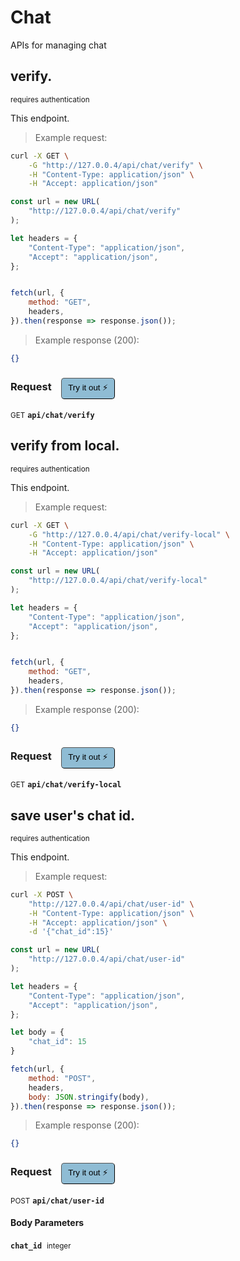 # Chat

APIs for managing  chat

## verify.

<small class="badge badge-darkred">requires authentication</small>

This endpoint.

> Example request:

```bash
curl -X GET \
    -G "http://127.0.0.4/api/chat/verify" \
    -H "Content-Type: application/json" \
    -H "Accept: application/json"
```

```javascript
const url = new URL(
    "http://127.0.0.4/api/chat/verify"
);

let headers = {
    "Content-Type": "application/json",
    "Accept": "application/json",
};


fetch(url, {
    method: "GET",
    headers,
}).then(response => response.json());
```


> Example response (200):

```json
{}
```
<div id="execution-results-GETapi-chat-verify" hidden>
    <blockquote>Received response<span id="execution-response-status-GETapi-chat-verify"></span>:</blockquote>
    <pre class="json"><code id="execution-response-content-GETapi-chat-verify"></code></pre>
</div>
<div id="execution-error-GETapi-chat-verify" hidden>
    <blockquote>Request failed with error:</blockquote>
    <pre><code id="execution-error-message-GETapi-chat-verify"></code></pre>
</div>
<form id="form-GETapi-chat-verify" data-method="GET" data-path="api/chat/verify" data-authed="1" data-hasfiles="0" data-headers='{"Content-Type":"application\/json","Accept":"application\/json"}' onsubmit="event.preventDefault(); executeTryOut('GETapi-chat-verify', this);">
<h3>
    Request&nbsp;&nbsp;&nbsp;
        <button type="button" style="background-color: #8fbcd4; padding: 5px 10px; border-radius: 5px; border-width: thin;" id="btn-tryout-GETapi-chat-verify" onclick="tryItOut('GETapi-chat-verify');">Try it out ⚡</button>
    <button type="button" style="background-color: #c97a7e; padding: 5px 10px; border-radius: 5px; border-width: thin;" id="btn-canceltryout-GETapi-chat-verify" onclick="cancelTryOut('GETapi-chat-verify');" hidden>Cancel</button>&nbsp;&nbsp;
    <button type="submit" style="background-color: #6ac174; padding: 5px 10px; border-radius: 5px; border-width: thin;" id="btn-executetryout-GETapi-chat-verify" hidden>Send Request 💥</button>
    </h3>
<p>
<small class="badge badge-green">GET</small>
 <b><code>api/chat/verify</code></b>
</p>
<p>
<label id="auth-GETapi-chat-verify" hidden>Authorization header: <b><code>Bearer </code></b><input type="text" name="Authorization" data-prefix="Bearer " data-endpoint="GETapi-chat-verify" data-component="header"></label>
</p>
</form>


## verify from local.

<small class="badge badge-darkred">requires authentication</small>

This endpoint.

> Example request:

```bash
curl -X GET \
    -G "http://127.0.0.4/api/chat/verify-local" \
    -H "Content-Type: application/json" \
    -H "Accept: application/json"
```

```javascript
const url = new URL(
    "http://127.0.0.4/api/chat/verify-local"
);

let headers = {
    "Content-Type": "application/json",
    "Accept": "application/json",
};


fetch(url, {
    method: "GET",
    headers,
}).then(response => response.json());
```


> Example response (200):

```json
{}
```
<div id="execution-results-GETapi-chat-verify-local" hidden>
    <blockquote>Received response<span id="execution-response-status-GETapi-chat-verify-local"></span>:</blockquote>
    <pre class="json"><code id="execution-response-content-GETapi-chat-verify-local"></code></pre>
</div>
<div id="execution-error-GETapi-chat-verify-local" hidden>
    <blockquote>Request failed with error:</blockquote>
    <pre><code id="execution-error-message-GETapi-chat-verify-local"></code></pre>
</div>
<form id="form-GETapi-chat-verify-local" data-method="GET" data-path="api/chat/verify-local" data-authed="1" data-hasfiles="0" data-headers='{"Content-Type":"application\/json","Accept":"application\/json"}' onsubmit="event.preventDefault(); executeTryOut('GETapi-chat-verify-local', this);">
<h3>
    Request&nbsp;&nbsp;&nbsp;
        <button type="button" style="background-color: #8fbcd4; padding: 5px 10px; border-radius: 5px; border-width: thin;" id="btn-tryout-GETapi-chat-verify-local" onclick="tryItOut('GETapi-chat-verify-local');">Try it out ⚡</button>
    <button type="button" style="background-color: #c97a7e; padding: 5px 10px; border-radius: 5px; border-width: thin;" id="btn-canceltryout-GETapi-chat-verify-local" onclick="cancelTryOut('GETapi-chat-verify-local');" hidden>Cancel</button>&nbsp;&nbsp;
    <button type="submit" style="background-color: #6ac174; padding: 5px 10px; border-radius: 5px; border-width: thin;" id="btn-executetryout-GETapi-chat-verify-local" hidden>Send Request 💥</button>
    </h3>
<p>
<small class="badge badge-green">GET</small>
 <b><code>api/chat/verify-local</code></b>
</p>
<p>
<label id="auth-GETapi-chat-verify-local" hidden>Authorization header: <b><code>Bearer </code></b><input type="text" name="Authorization" data-prefix="Bearer " data-endpoint="GETapi-chat-verify-local" data-component="header"></label>
</p>
</form>


## save user&#039;s chat id.

<small class="badge badge-darkred">requires authentication</small>

This endpoint.

> Example request:

```bash
curl -X POST \
    "http://127.0.0.4/api/chat/user-id" \
    -H "Content-Type: application/json" \
    -H "Accept: application/json" \
    -d '{"chat_id":15}'

```

```javascript
const url = new URL(
    "http://127.0.0.4/api/chat/user-id"
);

let headers = {
    "Content-Type": "application/json",
    "Accept": "application/json",
};

let body = {
    "chat_id": 15
}

fetch(url, {
    method: "POST",
    headers,
    body: JSON.stringify(body),
}).then(response => response.json());
```


> Example response (200):

```json
{}
```
<div id="execution-results-POSTapi-chat-user-id" hidden>
    <blockquote>Received response<span id="execution-response-status-POSTapi-chat-user-id"></span>:</blockquote>
    <pre class="json"><code id="execution-response-content-POSTapi-chat-user-id"></code></pre>
</div>
<div id="execution-error-POSTapi-chat-user-id" hidden>
    <blockquote>Request failed with error:</blockquote>
    <pre><code id="execution-error-message-POSTapi-chat-user-id"></code></pre>
</div>
<form id="form-POSTapi-chat-user-id" data-method="POST" data-path="api/chat/user-id" data-authed="1" data-hasfiles="0" data-headers='{"Content-Type":"application\/json","Accept":"application\/json"}' onsubmit="event.preventDefault(); executeTryOut('POSTapi-chat-user-id', this);">
<h3>
    Request&nbsp;&nbsp;&nbsp;
        <button type="button" style="background-color: #8fbcd4; padding: 5px 10px; border-radius: 5px; border-width: thin;" id="btn-tryout-POSTapi-chat-user-id" onclick="tryItOut('POSTapi-chat-user-id');">Try it out ⚡</button>
    <button type="button" style="background-color: #c97a7e; padding: 5px 10px; border-radius: 5px; border-width: thin;" id="btn-canceltryout-POSTapi-chat-user-id" onclick="cancelTryOut('POSTapi-chat-user-id');" hidden>Cancel</button>&nbsp;&nbsp;
    <button type="submit" style="background-color: #6ac174; padding: 5px 10px; border-radius: 5px; border-width: thin;" id="btn-executetryout-POSTapi-chat-user-id" hidden>Send Request 💥</button>
    </h3>
<p>
<small class="badge badge-black">POST</small>
 <b><code>api/chat/user-id</code></b>
</p>
<p>
<label id="auth-POSTapi-chat-user-id" hidden>Authorization header: <b><code>Bearer </code></b><input type="text" name="Authorization" data-prefix="Bearer " data-endpoint="POSTapi-chat-user-id" data-component="header"></label>
</p>
<h4 class="fancy-heading-panel"><b>Body Parameters</b></h4>
<p>
<b><code>chat_id</code></b>&nbsp;&nbsp;<small>integer</small>  &nbsp;
<input type="number" name="chat_id" data-endpoint="POSTapi-chat-user-id" data-component="body" required  hidden>
<br>
</p>

</form>



